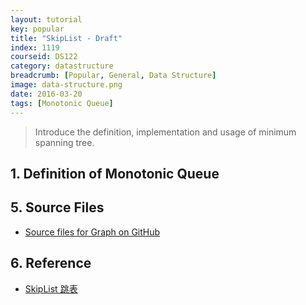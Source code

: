```yaml
---
layout: tutorial
key: popular
title: "SkipList - Draft"
index: 1119
courseid: DS122
category: datastructure
breadcrumb: [Popular, General, Data Structure]
image: data-structure.png
date: 2016-03-20
tags: [Monotonic Queue]
---
```


> Introduce the definition, implementation and usage of minimum spanning tree.

## 1. Definition of Monotonic Queue


## 5. Source Files
* [Source files for Graph on GitHub](https://github.com/jojozhuang/DataStructure/tree/master/Graph)

## 6. Reference
* [SkipList 跳表](https://kenby.iteye.com/blog/1187303)
